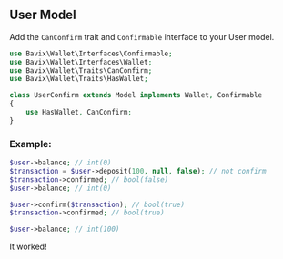 ## User Model

Add the `CanConfirm` trait and `Confirmable` interface to your User model.

```php
use Bavix\Wallet\Interfaces\Confirmable;
use Bavix\Wallet\Interfaces\Wallet;
use Bavix\Wallet\Traits\CanConfirm;
use Bavix\Wallet\Traits\HasWallet;

class UserConfirm extends Model implements Wallet, Confirmable
{
    use HasWallet, CanConfirm;
}
```

### Example:

```php
$user->balance; // int(0)
$transaction = $user->deposit(100, null, false); // not confirm
$transaction->confirmed; // bool(false)
$user->balance; // int(0)

$user->confirm($transaction); // bool(true)
$transaction->confirmed; // bool(true)

$user->balance; // int(100) 
```

It worked! 

